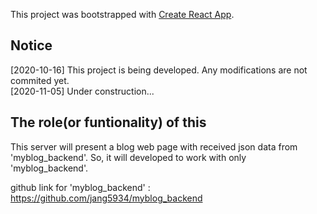 This project was bootstrapped with [Create React App](https://github.com/facebook/create-react-app).

## Notice

[2020-10-16] This project is being developed. Any modifications are not commited yet.<br>
[2020-11-05] Under construction...

## The role(or funtionality) of this

This server will present a blog web page with received json data from 'myblog_backend'.
So, it will developed to work with only 'myblog_backend'.

github link for 'myblog_backend' : https://github.com/jang5934/myblog_backend
